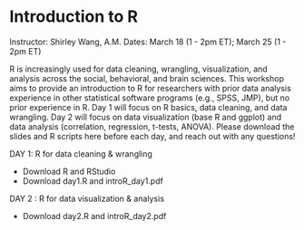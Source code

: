 # Introduction to R
Instructor: Shirley Wang, A.M.
Dates: March 18 (1 - 2pm ET); March 25 (1 - 2pm ET)

R is increasingly used for data cleaning, wrangling, visualization, and analysis across the social, behavioral, and brain sciences. This workshop aims to provide an introduction to R for researchers with prior data analysis experience in other statistical software programs (e.g., SPSS, JMP), but no prior experience in R. Day 1 will focus on R basics, data cleaning, and data wrangling. Day 2 will focus on data visualization (base R and ggplot) and data analysis (correlation, regression, t-tests, ANOVA). Please download the slides and R scripts here before each day, and reach out with any questions!

DAY 1: R for data cleaning & wrangling
- Download R and RStudio
- Download day1.R and introR_day1.pdf

DAY 2 : R for data visualization & analysis
- Download day2.R and introR_day2.pdf
